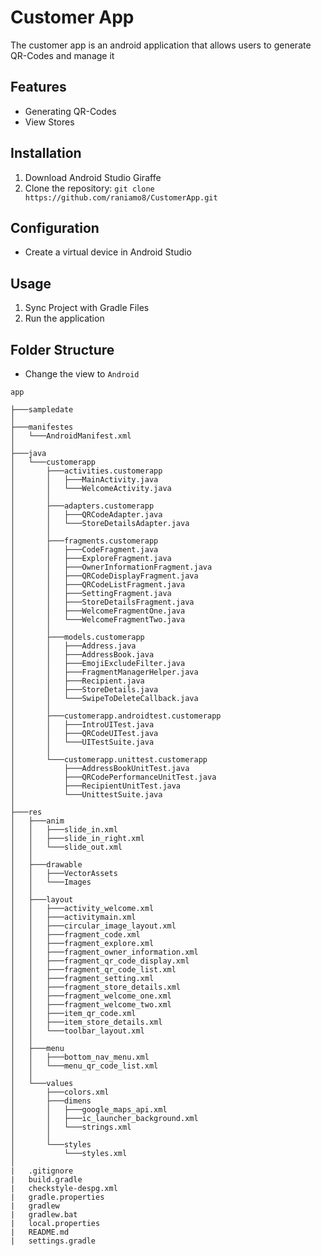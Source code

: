 # Customer App

The customer app is an android application that allows users to generate QR-Codes and manage it

## Features

- Generating QR-Codes
- View Stores

## Installation

1. Download Android Studio Giraffe
2. Clone the repository: `git clone https://github.com/raniamo8/CustomerApp.git`


## Configuration

- Create a virtual device in Android Studio

## Usage

1. Sync Project with Gradle Files
2. Run the application

## Folder Structure

- Change the view to `Android`

```
app

├───sampledate
│
├───manifestes
│   └───AndroidManifest.xml
│
├───java
│   └───customerapp
│       ├───activities.customerapp
│       │   ├───MainActivity.java
│       │   └───WelcomeActivity.java
│       │
│       ├───adapters.customerapp
│       │   ├───QRCodeAdapter.java
│       │   └───StoreDetailsAdapter.java
│       │
│       ├───fragments.customerapp
│       │   ├───CodeFragment.java
│       │   ├───ExploreFragment.java
│       │   ├───OwnerInformationFragment.java
│       │   ├───QRCodeDisplayFragment.java
│       │   ├───QRCodeListFragment.java
│       │   ├───SettingFragment.java
│       │   ├───StoreDetailsFragment.java
│       │   ├───WelcomeFragmentOne.java
│       │   └───WelcomeFragmentTwo.java
│       │
│       ├───models.customerapp
│       │   ├───Address.java
│       │   ├───AddressBook.java
│       │   ├───EmojiExcludeFilter.java
│       │   ├───FragmentManagerHelper.java
│       │   ├───Recipient.java
│       │   ├───StoreDetails.java
│       │   └───SwipeToDeleteCallback.java
│       │
│       ├───customerapp.androidtest.customerapp
│       │   ├───IntroUITest.java
│       │   ├───QRCodeUITest.java
│       │   └───UITestSuite.java
│       │
│       └───customerapp.unittest.customerapp
│           ├───AddressBookUnitTest.java
│           ├───QRCodePerformanceUnitTest.java
│           ├───RecipientUnitTest.java
│           └───UnittestSuite.java
│
├───res
│   ├───anim
│   │   ├───slide_in.xml
│   │   ├───slide_in_right.xml
│   │   └───slide_out.xml
│   │
│   ├───drawable
│   │   ├───VectorAssets
│   │   └───Images
│   │
│   ├───layout
│   │   ├───activity_welcome.xml
│   │   ├───activitymain.xml
│   │   ├───circular_image_layout.xml
│   │   ├───fragment_code.xml
│   │   ├───fragment_explore.xml
│   │   ├───fragment_owner_information.xml
│   │   ├───fragment_qr_code_display.xml
│   │   ├───fragment_qr_code_list.xml
│   │   ├───fragment_setting.xml
│   │   ├───fragment_store_details.xml
│   │   ├───fragment_welcome_one.xml
│   │   ├───fragment_welcome_two.xml
│   │   ├───item_qr_code.xml
│   │   ├───item_store_details.xml
│   │   └───toolbar_layout.xml
│   │
│   ├───menu
│   │   ├───bottom_nav_menu.xml
│   │   └───menu_qr_code_list.xml
│   │
│   └───values
│       ├───colors.xml
│       ├───dimens
│       │   ├───google_maps_api.xml
│       │   ├───ic_launcher_background.xml
│       │   └───strings.xml
│       │
│       └───styles
│           └───styles.xml
│
|   .gitignore
|   build.gradle
|   checkstyle-despg.xml
|   gradle.properties
|   gradlew
|   gradlew.bat
|   local.properties
|   README.md
|   settings.gradle


```

